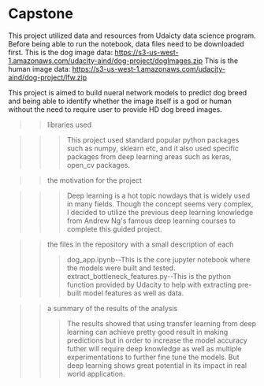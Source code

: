 # Capstone
This project utilized data and resources from Udaicty data science program.  Before being able to run the notebook, data files
need to be downloaded first.
This is the dog image data: https://s3-us-west-1.amazonaws.com/udacity-aind/dog-project/dogImages.zip
This is the human image data: https://s3-us-west-1.amazonaws.com/udacity-aind/dog-project/lfw.zip

This project is aimed to build nueral network models to predict dog breed and being able to identify whether the image itself
is a god or human without the need to require user to provide HD dog breed images. 

>>libraries used

>>>This project used standard popular python packages such as numpy, sklearn etc, and it also used specific packages from deep learning areas such as keras, open_cv packages.  

>>the motivation for the project

>>>Deep learning is a hot topic nowdays that is widely used in many fields.  Though the concept seems very complex, I decided to utilize the previous deep learning knowledge from Andrew Ng's famous deep learning courses to complete this guided project.

>>the files in the repository with a small description of each
>>>dog_app.ipynb--This is the core jupyter notebook where the models were built and tested.
extract_bottleneck_features.py--This is the python function provided by Udacity to help with extracting pre-built model features as well as data.

>>a summary of the results of the analysis
>>>The results showed that using transfer learning from deep learning can achieve pretty good result in making predictions but in order to increase the model accuracy futher will require deep knowledge as well as multiple experimentations to further fine tune the models.  But deep learning shows great potential in its impact in real world application.


